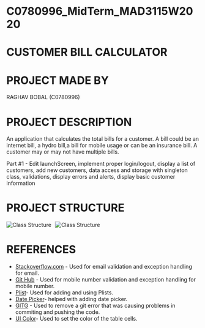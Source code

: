# C0780996_MidTerm_MAD3115W2020
# CUSTOMER BILL CALCULATOR 
# PROJECT MADE BY 
RAGHAV BOBAL (C0780996)
# PROJECT DESCRIPTION
An application that calculates the total bills for a customer. A bill could be an internet bill, a hydro bill,a bill for mobile usage or can be an insurance bill. A customer may or may not have multiple bills.

Part #1 - Edit launchScreen, implement proper login/logout, display a list of customers, add new customers, data access and storage with singleton class, validations, display errors and alerts, display basic customer information
# PROJECT STRUCTURE

<img src="https://i93.servimg.com/u/f93/18/45/29/87/classt10.png" alt="Class Structure" style="float: left; margin-right: 10px;"/>
<img src="https://i93.servimg.com/u/f93/18/45/29/87/classt11.png" alt="Class Structure" style="float: center; margin-right: 50px;"/>

# REFERENCES
* [Stackoverflow.com](https://stackoverflow.com/questions/25471114/how-to-validate-an-e-mail-address-in-swift) - Used for email validation and exception handling for email.
* [Git Hub](https://gist.github.com/ranmyfriend/96f6ae1b64b177af62de402c6898a314) - Used for mobile number validation and exception handling for mobile number.
* [Plist](https://learnappmaking.com/plist-property-list-swift-how-to/)- Used for adding and using Plists.
* [Date Picker](https://stackoverflow.com/questions/48109663/cant-set-a-converted-date-from-string-as-minimum-date-in-datepicker)- helped with adding date picker.
* [GITG](https://superuser.com/questions/283309/how-to-delete-the-git-reference-refs-original-refs-heads-master) - Used to remove a git error that was causing problems in commiting and pushing the code.
* [UI Color](https://www.uicolor.xyz/#/rgb-to-ui)- Used to set the color of the table cells.
